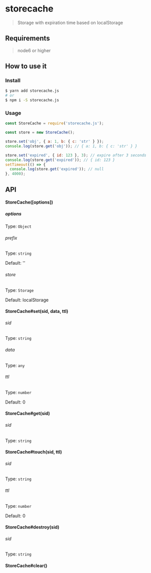 # storecache

> Storage with expiration time based on localStorage


## Requirements

> node6 or higher


## How to use it

### Install

```sh
$ yarn add storecache.js
# or
$ npm i -S storecache.js
```

### Usage

```js
const StoreCache = require('storecache.js');

const store = new StoreCache();

store.set('obj', { a: 1, b: { c: 'str' } });
console.log(store.get('obj')); // { a: 1, b: { c: 'str' } }

store.set('expired', { id: 123 }, 3); // expire after 3 seconds
console.log(store.get('expired')); // { id: 123 }
setTimeout(() => {
  console.log(store.get('expired')); // null
}, 4000);
```


## API

#### StoreCache([options])

##### options

Type: `Object`

###### prefix

Type: `string`

Default: ''

###### store

Type: `Storage`

Default: localStorage


#### StoreCache#set(sid, data, ttl)

###### sid

Type: `string`

###### data

Type: `any`

###### ttl

Type: `number`

Default: 0


#### StoreCache#get(sid)

###### sid

Type: `string`

#### StoreCache#touch(sid, ttl)

###### sid

Type: `string`

###### ttl

Type: `number`

Default: 0

#### StoreCache#destroy(sid)

###### sid

Type: `string`

#### StoreCache#clear()
